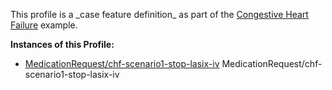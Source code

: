 This profile is a \_case feature definition\_ as part of the [Congestive Heart Failure](examples-chf.html) example.

**Instances of this Profile:**

*   [MedicationRequest/chf-scenario1-stop-lasix-iv](MedicationRequest-chf-scenario1-stop-lasix-iv.html) MedicationRequest/chf-scenario1-stop-lasix-iv